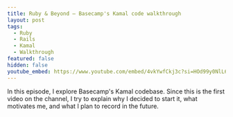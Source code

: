 ```yaml
---
title: Ruby & Beyond – Basecamp's Kamal code walkthrough
layout: post
tags:
  - Ruby
  - Rails
  - Kamal
  - Walkthrough
featured: false
hidden: false
youtube_embed: https://www.youtube.com/embed/4vkYwfCkj3c?si=HOd99y0NlL6GUieK
---
```


In this episode, I explore Basecamp's Kamal codebase. Since this is the first video on the channel, I try to explain why I decided to start it, what motivates me, and what I plan to record in the future.

<!--more-->